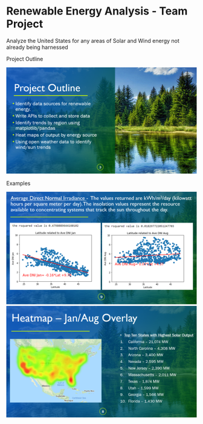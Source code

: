 # Renewable Energy Analysis - Team Project

Analyze the United States for any areas of Solar and Wind energy not already being harnessed

Project Outline

![outline](https://github.com/dborowski16/renewable-energy-analysis/blob/master/Team_proj_outline.PNG)

Examples

![solar](https://github.com/dborowski16/renewable-energy-analysis/blob/master/PP_ex.PNG)
![heatmap](https://github.com/dborowski16/renewable-energy-analysis/blob/master/PP_heatmap_ex.PNG)
